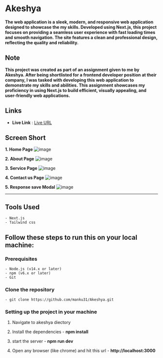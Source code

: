 # Akeshya

**The web application is a sleek, modern, and responsive web application designed to showcase the my skills. Developed using Next.js, this project focuses on providing a seamless user experience with fast loading times and smooth navigation. The site features a clean and professional design, reflecting the quality and reliability.**


## Note
**This project was created as part of an assignment given to me by Akeshya. After being shortlisted for a frontend developer position at their company, I was tasked with developing this web application to demonstrate my skills and abilities. This assignment     showcases my proficiency in using Next.js to build efficient, visually appealing, and user-friendly web applications.**

## Links

 - **Live Link** : [Live URL](https://akeshya-steel.vercel.app/)


## Screen Short

**1. Home Page**
  ![image](https://github.com/manku31/Akeshya/assets/88385550/1f583954-e36e-4d02-acb2-33bf91efe88c)

**2. About Page**
  ![image](https://github.com/manku31/Akeshya/assets/88385550/cd935eef-6bd3-450d-a459-87f39fa2c50d)

**3. Service Page**
  ![image](https://github.com/manku31/Akeshya/assets/88385550/f21407db-6a60-4850-982d-54306bb699d0)

**4. Contact us Page**
  ![image](https://github.com/manku31/Akeshya/assets/88385550/dddf9a01-36d7-4fd5-b24d-f18076a29bd9)

**5. Response save Modal**
  ![image](https://github.com/manku31/Akeshya/assets/88385550/882ab6cf-9952-4c17-bf0d-babf61d0f600)




---





## Tools Used

    - Next.js
    - Tailwind css


## Follow these steps to run this on your local machine:

### Prerequisites

    - Node.js (v14.x or later)
    - npm (v6.x or later)
    - Git


### Clone the repository 
    - git clone https://github.com/manku31/Akeshya.git


### Setting up the project in your machine

  1. Navigate to akeshya diectory

  2. Install the dependencies
    - **npm install**
  
  3. start the server
    - **npm run dev**
     
  4. Open any browser (like chrome) and hit this url
    - **http://localhost:3000**
  
